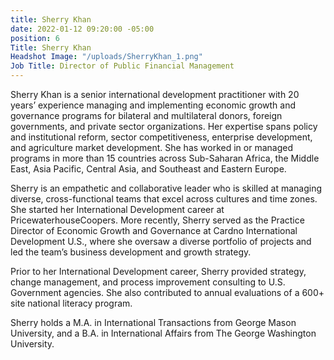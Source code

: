 ```yaml
---
title: Sherry Khan
date: 2022-01-12 09:20:00 -05:00
position: 6
Title: Sherry Khan
Headshot Image: "/uploads/SherryKhan_1.png"
Job Title: Director of Public Financial Management
---
```


Sherry Khan is a senior international development practitioner with 20 years’ experience managing and implementing economic growth and governance programs for bilateral and multilateral donors, foreign governments, and private sector organizations. Her expertise spans policy and institutional reform, sector competitiveness, enterprise development, and agriculture market development. She has worked in or managed programs in more than 15 countries across Sub-Saharan Africa, the Middle East, Asia Pacific, Central Asia, and Southeast and Eastern Europe.

Sherry is an empathetic and collaborative leader who is skilled at managing diverse, cross-functional teams that excel across cultures and time zones. She started her International Development career at PricewaterhouseCoopers. More recently, Sherry served as the Practice Director of Economic Growth and Governance at Cardno International Development U.S., where she oversaw a diverse portfolio of projects and led the team’s business development and growth strategy.  

Prior to her International Development career, Sherry provided strategy, change management, and process improvement consulting to U.S. Government agencies. She also contributed to annual evaluations of a 600+ site national literacy program.

Sherry holds a M.A. in International Transactions from George Mason University, and a B.A. in International Affairs from The George Washington University.